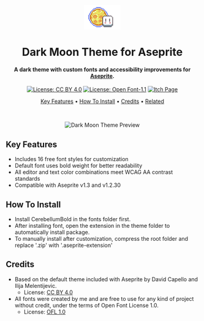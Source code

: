 <div align="center">

![Dark Moon Aseprite Icon](https://github.com/emhuo/dark-moon-theme/blob/main/img/moon-aseprite-icon-2x.png?raw=true)

<h1><b>Dark Moon Theme for Aseprite</b></h1>
<h4>A dark theme with custom fonts and accessibility improvements for <a href="https://www.aseprite.org/" target="_blank">Aseprite</a>.</h4>

<p>

[![License: CC BY 4.0](https://img.shields.io/badge/license-CC_BY_4.0-lightgrey#:~:text=license-,License,-OFL)](http://creativecommons.org/licenses/by/4.0/) [![License: Open Font-1.1](https://img.shields.io/badge/license-OFL_1.1-9cf#:~:text=License-,License,-OFL)](https://opensource.org/licenses/OFL-1.1) [![Itch Page](https://img.shields.io/badge/itch.io-published-FA5C5C?logo=itchdotio&logoColor=fff&style=flat)](https://emhuo.itch.io/dark-moon-aseprite-theme)


<p>
  <a href="#key-features">Key Features</a> •
  <a href="#how-to-install">How To Install</a> •
  <a href="#credits">Credits</a> •
  <a href="#related">Related</a>
</p>

<br>

![Dark Moon Theme Preview](https://github.com/emhuo/dark-moon-theme/blob/main/img/theme-demo.gif?raw=true)

</center>
</div>

## Key Features

* Includes 16 free font styles for customization
* Default font uses bold weight for better readability
* All editor and text color combinations meet WCAG AA contrast standards
* Compatible with Aseprite v1.3 and v1.2.30

## How To Install

* Install CerebellumBold in the fonts folder first.
* After installing font, open the extension in the theme folder to automatically install package.
* To manually install after customization, compress the root folder and replace '.zip' with '.aseprite-extension'

## Credits

* Based on the default theme included with Aseprite by David Capello and Ilija Melentijevic.
  - License: <a href="http://creativecommons.org/licenses/by/4.0/">CC BY 4.0</a>
* All fonts were created by me and are free to use for any kind of project without credit, under the terms of Open Font License 1.0.
  - License: <a href="https://opensource.org/licenses/OFL-1.1">OFL 1.0</a>
